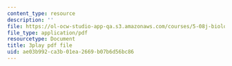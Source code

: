 ```yaml
---
content_type: resource
description: ''
file: https://ol-ocw-studio-app-qa.s3.amazonaws.com/courses/5-08j-biological-chemistry-ii-spring-2016/ae03b992ca3b01ea2669b07b6d56bc86_noKXLhp6jbk.pdf
file_type: application/pdf
resourcetype: Document
title: 3play pdf file
uid: ae03b992-ca3b-01ea-2669-b07b6d56bc86
---
```

